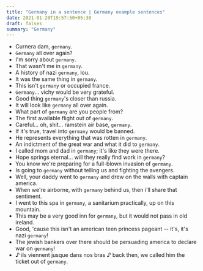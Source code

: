 ```yaml
---
title: "Germany in a sentence | Germany example sentences"
date: 2021-01-20T19:57:50+05:30
draft: falses
summary: "Germany"
---
```

- Curnera dam, `germany`.
- `Germany` all over again?
- I'm sorry about `germany`.
- That wasn't me in `germany`.
- A history of nazi `germany`, lou.
- It was the same thing in `germany`.
- This isn't `germany` or occupied france.
- `Germany`... vichy would be very grateful.
- Good thing `germany`'s closer than russia.
- It will look like `germany` all over again.
- What part of `germany` are you people from?
- The first available flight out of `germany`.
- Careful... oh, shit... ramstein air base, `germany`.
- If it's true, travel into `germany` would be banned.
- He represents everything that was rotten in `germany`.
- An indictment of the great war and what it did to `germany`.
- I called mom and dad in `germany`; it's like they were there.
- Hope springs eternal... will they really find work in `germany`?
- You know we're preparing for a full-blown invasion of `germany`.
- Is going to `germany` without telling us and fighting the avengers.
- Well, your daddy went to `germany` and drew on the walls with captain america.
- When we're airborne, with `germany` behind us, then i'll share that sentiment.
- I went to this spa in `germany`, a sanitarium practically, up on this mountain.
- This may be a very good inn for `germany`, but it would not pass in old ireland.
- Good, 'cause this isn't an american teen princess pageant -- it's, it's nazi `germany`!
- The jewish bankers over there should be persuading america to declare war on `germany`!
- ♪ ils viennent jusque dans nos bras ♪ back then, we called him the ticket out of `germany`.
                 
